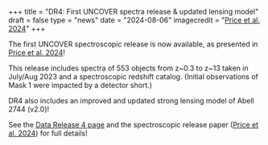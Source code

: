 +++
title = "DR4: First UNCOVER spectra release & updated lensing model"
draft = false
type = "news"
date = "2024-08-06"
imagecredit = "<a href=''>Price et al. 2024</a>"
+++

The first UNCOVER spectroscopic release is now available, as presented in 
[Price et al. 2024](URL)!

This release includes spectra of 553 objects from z~0.3 to z~13 
taken in July/Aug 2023 and a spectroscopic redshift catalog. 
(Initial observations of Mask 1 were impacted by a detector short.)

DR4 also includes an improved and updated strong lensing model of Abell 2744 (v2.0)!
<!-- as well as an updated [UNCOVER](/)+[MegaScience](/megascience/) photometric catalog with new object magnification values.  -->

See the [Data Release 4 page](/DR4.html) and the spectroscopic release paper ([Price et al. 2024](URL)) for full details!


